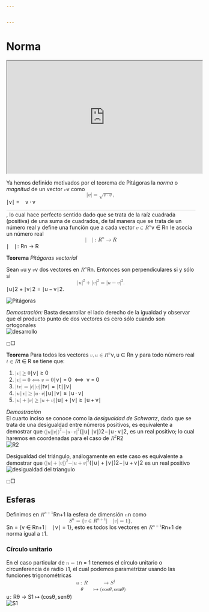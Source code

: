 ```yaml
---


---
```


<h1 id="norma">Norma</h1>
<iframe width="520" height="300" src="https://www.youtube.com/embed/" allowfullscreen=""></iframe>
<p>Ya hemos definido motivados por el teorema de Pitágoras la <em>norma</em> o <em>magnitud</em> de un vector <span class="katex--inline"><span class="katex"><span class="katex-mathml"><math xmlns="http://www.w3.org/1998/Math/MathML"><semantics><mrow><mi mathvariant="bold">v</mi></mrow><annotation encoding="application/x-tex">\mathbf v</annotation></semantics></math></span><span class="katex-html" aria-hidden="true"><span class="base"><span class="strut" style="height: 0.44444em; vertical-align: 0em;"></span><span class="mord mathbf" style="margin-right: 0.01597em;">v</span></span></span></span></span> como <span class="katex--display"><span class="katex-display"><span class="katex"><span class="katex-mathml"><math xmlns="http://www.w3.org/1998/Math/MathML" display="block"><semantics><mrow><mi mathvariant="normal">∣</mi><mi mathvariant="bold">v</mi><mi mathvariant="normal">∣</mi><mo>=</mo><msqrt><mrow><mi mathvariant="bold">v</mi><mo>⋅</mo><mi mathvariant="bold">v</mi></mrow></msqrt><mo separator="true">,</mo></mrow><annotation encoding="application/x-tex">\vert\mathbf v\vert=\sqrt{\mathbf v\cdot\mathbf v},</annotation></semantics></math></span><span class="katex-html" aria-hidden="true"><span class="base"><span class="strut" style="height: 1em; vertical-align: -0.25em;"></span><span class="mord">∣</span><span class="mord mathbf" style="margin-right: 0.01597em;">v</span><span class="mord">∣</span><span class="mspace" style="margin-right: 0.277778em;"></span><span class="mrel">=</span><span class="mspace" style="margin-right: 0.277778em;"></span></span><span class="base"><span class="strut" style="height: 1.05054em; vertical-align: -0.19444em;"></span><span class="mord sqrt"><span class="vlist-t vlist-t2"><span class="vlist-r"><span class="vlist" style="height: 0.8561em;"><span class="svg-align" style="top: -3em;"><span class="pstrut" style="height: 3em;"></span><span class="mord" style="padding-left: 0.833em;"><span class="mord mathbf" style="margin-right: 0.01597em;">v</span><span class="mspace" style="margin-right: 0.222222em;"></span><span class="mbin">⋅</span><span class="mspace" style="margin-right: 0.222222em;"></span><span class="mord mathbf" style="margin-right: 0.01597em;">v</span></span></span><span class="" style="top: -2.8161em;"><span class="pstrut" style="height: 3em;"></span><span class="hide-tail" style="min-width: 0.853em; height: 1.08em;"><svg width="400em" height="1.08em" viewBox="0 0 400000 1080" preserveAspectRatio="xMinYMin slice"><path d="M95,702
c-2.7,0,-7.17,-2.7,-13.5,-8c-5.8,-5.3,-9.5,-10,-9.5,-14
c0,-2,0.3,-3.3,1,-4c1.3,-2.7,23.83,-20.7,67.5,-54
c44.2,-33.3,65.8,-50.3,66.5,-51c1.3,-1.3,3,-2,5,-2c4.7,0,8.7,3.3,12,10
s173,378,173,378c0.7,0,35.3,-71,104,-213c68.7,-142,137.5,-285,206.5,-429
c69,-144,104.5,-217.7,106.5,-221
l0 -0
c5.3,-9.3,12,-14,20,-14
H400000v40H845.2724
s-225.272,467,-225.272,467s-235,486,-235,486c-2.7,4.7,-9,7,-19,7
c-6,0,-10,-1,-12,-3s-194,-422,-194,-422s-65,47,-65,47z
M834 80h400000v40h-400000z"></path></svg></span></span></span><span class="vlist-s">​</span></span><span class="vlist-r"><span class="vlist" style="height: 0.1839em;"><span class=""></span></span></span></span></span><span class="mpunct">,</span></span></span></span></span></span> lo cual hace perfecto sentido dado que se trata de la raíz cuadrada (positiva) de una suma de cuadrados, de tal manera que se trata de un número real y define una función que a cada vector <span class="katex--inline"><span class="katex"><span class="katex-mathml"><math xmlns="http://www.w3.org/1998/Math/MathML"><semantics><mrow><mi mathvariant="bold">v</mi><mo>∈</mo><msup><mi mathvariant="double-struck">R</mi><mi>n</mi></msup></mrow><annotation encoding="application/x-tex">\mathbf v\in\mathbb R^n</annotation></semantics></math></span><span class="katex-html" aria-hidden="true"><span class="base"><span class="strut" style="height: 0.5782em; vertical-align: -0.0391em;"></span><span class="mord mathbf" style="margin-right: 0.01597em;">v</span><span class="mspace" style="margin-right: 0.277778em;"></span><span class="mrel">∈</span><span class="mspace" style="margin-right: 0.277778em;"></span></span><span class="base"><span class="strut" style="height: 0.68889em; vertical-align: 0em;"></span><span class="mord"><span class="mord mathbb">R</span><span class="msupsub"><span class="vlist-t"><span class="vlist-r"><span class="vlist" style="height: 0.664392em;"><span class="" style="top: -3.063em; margin-right: 0.05em;"><span class="pstrut" style="height: 2.7em;"></span><span class="sizing reset-size6 size3 mtight"><span class="mord mathnormal mtight">n</span></span></span></span></span></span></span></span></span></span></span></span> le asocia un número real <span class="katex--display"><span class="katex-display"><span class="katex"><span class="katex-mathml"><math xmlns="http://www.w3.org/1998/Math/MathML" display="block"><semantics><mrow><mi mathvariant="normal">∣</mi><mspace width="1em"></mspace><mi mathvariant="normal">∣</mi><mspace></mspace><mspace width="0.1111111111111111em"></mspace><mo lspace="0em" rspace="0.17em"></mo> ⁣<mo lspace="0em" rspace="0em">:</mo><mspace width="0.3333333333333333em"></mspace><msup><mi mathvariant="double-struck">R</mi><mi>n</mi></msup><mo>→</mo><mi mathvariant="double-struck">R</mi></mrow><annotation encoding="application/x-tex">\vert\quad\vert\colon\mathbb R^n\to\mathbb R</annotation></semantics></math></span><span class="katex-html" aria-hidden="true"><span class="base"><span class="strut" style="height: 1em; vertical-align: -0.25em;"></span><span class="mord">∣</span><span class="mspace" style="margin-right: 1em;"></span><span class="mord">∣</span><span class="mspace nobreak"></span><span class="mspace" style="margin-right: 0.111111em;"></span><span class="mpunct"></span><span class="mspace" style="margin-right: -0.166667em;"></span><span class="mspace" style="margin-right: 0.166667em;"></span><span class="mord"><span class="mrel">:</span></span><span class="mspace" style="margin-right: 0.333333em;"></span><span class="mord"><span class="mord mathbb">R</span><span class="msupsub"><span class="vlist-t"><span class="vlist-r"><span class="vlist" style="height: 0.714392em;"><span class="" style="top: -3.113em; margin-right: 0.05em;"><span class="pstrut" style="height: 2.7em;"></span><span class="sizing reset-size6 size3 mtight"><span class="mord mathnormal mtight">n</span></span></span></span></span></span></span></span><span class="mspace" style="margin-right: 0.277778em;"></span><span class="mrel">→</span><span class="mspace" style="margin-right: 0.277778em;"></span></span><span class="base"><span class="strut" style="height: 0.68889em; vertical-align: 0em;"></span><span class="mord mathbb">R</span></span></span></span></span></span></p>
<p><strong>Teorema</strong> <em>Pitágoras vectorial</em></p>
<p>Sean <span class="katex--inline"><span class="katex"><span class="katex-mathml"><math xmlns="http://www.w3.org/1998/Math/MathML"><semantics><mrow><mi mathvariant="bold">u</mi></mrow><annotation encoding="application/x-tex">\mathbf u</annotation></semantics></math></span><span class="katex-html" aria-hidden="true"><span class="base"><span class="strut" style="height: 0.44444em; vertical-align: 0em;"></span><span class="mord mathbf">u</span></span></span></span></span> y <span class="katex--inline"><span class="katex"><span class="katex-mathml"><math xmlns="http://www.w3.org/1998/Math/MathML"><semantics><mrow><mi mathvariant="bold">v</mi></mrow><annotation encoding="application/x-tex">\mathbf v</annotation></semantics></math></span><span class="katex-html" aria-hidden="true"><span class="base"><span class="strut" style="height: 0.44444em; vertical-align: 0em;"></span><span class="mord mathbf" style="margin-right: 0.01597em;">v</span></span></span></span></span> dos vectores en <span class="katex--inline"><span class="katex"><span class="katex-mathml"><math xmlns="http://www.w3.org/1998/Math/MathML"><semantics><mrow><msup><mi mathvariant="double-struck">R</mi><mi>n</mi></msup></mrow><annotation encoding="application/x-tex">\mathbb R^n</annotation></semantics></math></span><span class="katex-html" aria-hidden="true"><span class="base"><span class="strut" style="height: 0.68889em; vertical-align: 0em;"></span><span class="mord"><span class="mord mathbb">R</span><span class="msupsub"><span class="vlist-t"><span class="vlist-r"><span class="vlist" style="height: 0.664392em;"><span class="" style="top: -3.063em; margin-right: 0.05em;"><span class="pstrut" style="height: 2.7em;"></span><span class="sizing reset-size6 size3 mtight"><span class="mord mathnormal mtight">n</span></span></span></span></span></span></span></span></span></span></span></span>. Entonces son perpendiculares si y sólo si <span class="katex--display"><span class="katex-display"><span class="katex"><span class="katex-mathml"><math xmlns="http://www.w3.org/1998/Math/MathML" display="block"><semantics><mrow><mi mathvariant="normal">∣</mi><mi mathvariant="bold">u</mi><msup><mi mathvariant="normal">∣</mi><mn>2</mn></msup><mo>+</mo><mi mathvariant="normal">∣</mi><mi mathvariant="bold">v</mi><msup><mi mathvariant="normal">∣</mi><mn>2</mn></msup><mo>=</mo><mi mathvariant="normal">∣</mi><mi mathvariant="bold">u</mi><mo>−</mo><mi mathvariant="bold">v</mi><msup><mi mathvariant="normal">∣</mi><mn>2</mn></msup><mi mathvariant="normal">.</mi></mrow><annotation encoding="application/x-tex">\vert\mathbf u\vert^2 +\vert\mathbf v\vert^2 =  \vert\mathbf u-\mathbf v\vert^2.</annotation></semantics></math></span><span class="katex-html" aria-hidden="true"><span class="base"><span class="strut" style="height: 1.11411em; vertical-align: -0.25em;"></span><span class="mord">∣</span><span class="mord mathbf">u</span><span class="mord"><span class="mord">∣</span><span class="msupsub"><span class="vlist-t"><span class="vlist-r"><span class="vlist" style="height: 0.864108em;"><span class="" style="top: -3.113em; margin-right: 0.05em;"><span class="pstrut" style="height: 2.7em;"></span><span class="sizing reset-size6 size3 mtight"><span class="mord mtight">2</span></span></span></span></span></span></span></span><span class="mspace" style="margin-right: 0.222222em;"></span><span class="mbin">+</span><span class="mspace" style="margin-right: 0.222222em;"></span></span><span class="base"><span class="strut" style="height: 1.11411em; vertical-align: -0.25em;"></span><span class="mord">∣</span><span class="mord mathbf" style="margin-right: 0.01597em;">v</span><span class="mord"><span class="mord">∣</span><span class="msupsub"><span class="vlist-t"><span class="vlist-r"><span class="vlist" style="height: 0.864108em;"><span class="" style="top: -3.113em; margin-right: 0.05em;"><span class="pstrut" style="height: 2.7em;"></span><span class="sizing reset-size6 size3 mtight"><span class="mord mtight">2</span></span></span></span></span></span></span></span><span class="mspace" style="margin-right: 0.277778em;"></span><span class="mrel">=</span><span class="mspace" style="margin-right: 0.277778em;"></span></span><span class="base"><span class="strut" style="height: 1em; vertical-align: -0.25em;"></span><span class="mord">∣</span><span class="mord mathbf">u</span><span class="mspace" style="margin-right: 0.222222em;"></span><span class="mbin">−</span><span class="mspace" style="margin-right: 0.222222em;"></span></span><span class="base"><span class="strut" style="height: 1.11411em; vertical-align: -0.25em;"></span><span class="mord mathbf" style="margin-right: 0.01597em;">v</span><span class="mord"><span class="mord">∣</span><span class="msupsub"><span class="vlist-t"><span class="vlist-r"><span class="vlist" style="height: 0.864108em;"><span class="" style="top: -3.113em; margin-right: 0.05em;"><span class="pstrut" style="height: 2.7em;"></span><span class="sizing reset-size6 size3 mtight"><span class="mord mtight">2</span></span></span></span></span></span></span></span><span class="mord">.</span></span></span></span></span></span></p>
<p><img src="https://bib-mate.s3.amazonaws.com/ga1/PitVec.JPG" alt="Pitágoras"></p>
<p><em>Demostración:</em> Basta desarrollar el lado derecho de la igualdad y observar que el producto punto de dos vectores es cero sólo cuando son ortogonales<br>
<img src="https://bib-mate.s3.amazonaws.com/gai/pitagvect.png" alt="desarrollo"></p>
<p><span class="katex--inline"><span class="katex"><span class="katex-mathml"><math xmlns="http://www.w3.org/1998/Math/MathML"><semantics><mrow><mi mathvariant="normal">□</mi></mrow><annotation encoding="application/x-tex">\square</annotation></semantics></math></span><span class="katex-html" aria-hidden="true"><span class="base"><span class="strut" style="height: 0.675em; vertical-align: 0em;"></span><span class="mord amsrm">□</span></span></span></span></span></p>
<p><strong>Teorema</strong> Para todos los vectores <span class="katex--inline"><span class="katex"><span class="katex-mathml"><math xmlns="http://www.w3.org/1998/Math/MathML"><semantics><mrow><mi mathvariant="bold">v</mi><mo separator="true">,</mo><mi mathvariant="bold">u</mi><mo>∈</mo><msup><mi mathvariant="double-struck">R</mi><mi>n</mi></msup></mrow><annotation encoding="application/x-tex">\mathbf v,\mathbf u \in\mathbb R^n</annotation></semantics></math></span><span class="katex-html" aria-hidden="true"><span class="base"><span class="strut" style="height: 0.73354em; vertical-align: -0.19444em;"></span><span class="mord mathbf" style="margin-right: 0.01597em;">v</span><span class="mpunct">,</span><span class="mspace" style="margin-right: 0.166667em;"></span><span class="mord mathbf">u</span><span class="mspace" style="margin-right: 0.277778em;"></span><span class="mrel">∈</span><span class="mspace" style="margin-right: 0.277778em;"></span></span><span class="base"><span class="strut" style="height: 0.68889em; vertical-align: 0em;"></span><span class="mord"><span class="mord mathbb">R</span><span class="msupsub"><span class="vlist-t"><span class="vlist-r"><span class="vlist" style="height: 0.664392em;"><span class="" style="top: -3.063em; margin-right: 0.05em;"><span class="pstrut" style="height: 2.7em;"></span><span class="sizing reset-size6 size3 mtight"><span class="mord mathnormal mtight">n</span></span></span></span></span></span></span></span></span></span></span></span> y para todo número real <span class="katex--inline"><span class="katex"><span class="katex-mathml"><math xmlns="http://www.w3.org/1998/Math/MathML"><semantics><mrow><mi>t</mi><mo>∈</mo><mi mathvariant="double-struck">R</mi></mrow><annotation encoding="application/x-tex">t\in\mathbb  R</annotation></semantics></math></span><span class="katex-html" aria-hidden="true"><span class="base"><span class="strut" style="height: 0.65418em; vertical-align: -0.0391em;"></span><span class="mord mathnormal">t</span><span class="mspace" style="margin-right: 0.277778em;"></span><span class="mrel">∈</span><span class="mspace" style="margin-right: 0.277778em;"></span></span><span class="base"><span class="strut" style="height: 0.68889em; vertical-align: 0em;"></span><span class="mord mathbb">R</span></span></span></span></span> se tiene que:</p>
<ol>
<li><span class="katex--inline"><span class="katex"><span class="katex-mathml"><math xmlns="http://www.w3.org/1998/Math/MathML"><semantics><mrow><mi mathvariant="normal">∣</mi><mi mathvariant="bold">v</mi><mi mathvariant="normal">∣</mi><mo>≥</mo><mn>0</mn></mrow><annotation encoding="application/x-tex">\vert\mathbf v\vert\geq 0</annotation></semantics></math></span><span class="katex-html" aria-hidden="true"><span class="base"><span class="strut" style="height: 1em; vertical-align: -0.25em;"></span><span class="mord">∣</span><span class="mord mathbf" style="margin-right: 0.01597em;">v</span><span class="mord">∣</span><span class="mspace" style="margin-right: 0.277778em;"></span><span class="mrel">≥</span><span class="mspace" style="margin-right: 0.277778em;"></span></span><span class="base"><span class="strut" style="height: 0.64444em; vertical-align: 0em;"></span><span class="mord">0</span></span></span></span></span></li>
<li><span class="katex--inline"><span class="katex"><span class="katex-mathml"><math xmlns="http://www.w3.org/1998/Math/MathML"><semantics><mrow><mi mathvariant="normal">∣</mi><mi mathvariant="bold">v</mi><mi mathvariant="normal">∣</mi><mo>=</mo><mn>0</mn>  <mo>⟺</mo>  <mi mathvariant="bold">v</mi><mo>=</mo><mn>0</mn></mrow><annotation encoding="application/x-tex">\vert\mathbf v\vert = 0 \iff \mathbf v = 0</annotation></semantics></math></span><span class="katex-html" aria-hidden="true"><span class="base"><span class="strut" style="height: 1em; vertical-align: -0.25em;"></span><span class="mord">∣</span><span class="mord mathbf" style="margin-right: 0.01597em;">v</span><span class="mord">∣</span><span class="mspace" style="margin-right: 0.277778em;"></span><span class="mrel">=</span><span class="mspace" style="margin-right: 0.277778em;"></span></span><span class="base"><span class="strut" style="height: 0.66844em; vertical-align: -0.024em;"></span><span class="mord">0</span><span class="mspace" style="margin-right: 0.277778em;"></span><span class="mspace" style="margin-right: 0.277778em;"></span><span class="mrel">⟺</span><span class="mspace" style="margin-right: 0.277778em;"></span><span class="mspace" style="margin-right: 0.277778em;"></span></span><span class="base"><span class="strut" style="height: 0.44444em; vertical-align: 0em;"></span><span class="mord mathbf" style="margin-right: 0.01597em;">v</span><span class="mspace" style="margin-right: 0.277778em;"></span><span class="mrel">=</span><span class="mspace" style="margin-right: 0.277778em;"></span></span><span class="base"><span class="strut" style="height: 0.64444em; vertical-align: 0em;"></span><span class="mord">0</span></span></span></span></span></li>
<li><span class="katex--inline"><span class="katex"><span class="katex-mathml"><math xmlns="http://www.w3.org/1998/Math/MathML"><semantics><mrow><mi mathvariant="normal">∣</mi><mi>t</mi><mi mathvariant="bold">v</mi><mi mathvariant="normal">∣</mi><mo>=</mo><mi mathvariant="normal">∣</mi><mi>t</mi><mi mathvariant="normal">∣</mi><mi mathvariant="normal">∣</mi><mi mathvariant="bold">v</mi><mi mathvariant="normal">∣</mi></mrow><annotation encoding="application/x-tex">\vert t\mathbf v\vert = \vert t\vert\vert\mathbf v\vert</annotation></semantics></math></span><span class="katex-html" aria-hidden="true"><span class="base"><span class="strut" style="height: 1em; vertical-align: -0.25em;"></span><span class="mord">∣</span><span class="mord mathnormal">t</span><span class="mord mathbf" style="margin-right: 0.01597em;">v</span><span class="mord">∣</span><span class="mspace" style="margin-right: 0.277778em;"></span><span class="mrel">=</span><span class="mspace" style="margin-right: 0.277778em;"></span></span><span class="base"><span class="strut" style="height: 1em; vertical-align: -0.25em;"></span><span class="mord">∣</span><span class="mord mathnormal">t</span><span class="mord">∣∣</span><span class="mord mathbf" style="margin-right: 0.01597em;">v</span><span class="mord">∣</span></span></span></span></span></li>
<li><span class="katex--inline"><span class="katex"><span class="katex-mathml"><math xmlns="http://www.w3.org/1998/Math/MathML"><semantics><mrow><mi mathvariant="normal">∣</mi><mi mathvariant="bold">u</mi><mi mathvariant="normal">∣</mi><mi mathvariant="normal">∣</mi><mi mathvariant="bold">v</mi><mi mathvariant="normal">∣</mi><mo>≥</mo><mi mathvariant="normal">∣</mi><mi mathvariant="bold">u</mi><mo>⋅</mo><mi mathvariant="bold">v</mi><mi mathvariant="normal">∣</mi></mrow><annotation encoding="application/x-tex">\vert\mathbf u\vert\vert\mathbf v\vert\geq\vert\mathbf u\cdot\mathbf v\vert</annotation></semantics></math></span><span class="katex-html" aria-hidden="true"><span class="base"><span class="strut" style="height: 1em; vertical-align: -0.25em;"></span><span class="mord">∣</span><span class="mord mathbf">u</span><span class="mord">∣∣</span><span class="mord mathbf" style="margin-right: 0.01597em;">v</span><span class="mord">∣</span><span class="mspace" style="margin-right: 0.277778em;"></span><span class="mrel">≥</span><span class="mspace" style="margin-right: 0.277778em;"></span></span><span class="base"><span class="strut" style="height: 1em; vertical-align: -0.25em;"></span><span class="mord">∣</span><span class="mord mathbf">u</span><span class="mspace" style="margin-right: 0.222222em;"></span><span class="mbin">⋅</span><span class="mspace" style="margin-right: 0.222222em;"></span></span><span class="base"><span class="strut" style="height: 1em; vertical-align: -0.25em;"></span><span class="mord mathbf" style="margin-right: 0.01597em;">v</span><span class="mord">∣</span></span></span></span></span></li>
<li><span class="katex--inline"><span class="katex"><span class="katex-mathml"><math xmlns="http://www.w3.org/1998/Math/MathML"><semantics><mrow><mi mathvariant="normal">∣</mi><mi mathvariant="bold">u</mi><mi mathvariant="normal">∣</mi><mo>+</mo><mi mathvariant="normal">∣</mi><mi mathvariant="bold">v</mi><mi mathvariant="normal">∣</mi><mo>≥</mo><mi mathvariant="normal">∣</mi><mi mathvariant="bold">u</mi><mo>+</mo><mi mathvariant="bold">v</mi><mi mathvariant="normal">∣</mi></mrow><annotation encoding="application/x-tex">\vert\mathbf u\vert + \vert\mathbf v\vert\geq\vert\mathbf u +\mathbf v\vert</annotation></semantics></math></span><span class="katex-html" aria-hidden="true"><span class="base"><span class="strut" style="height: 1em; vertical-align: -0.25em;"></span><span class="mord">∣</span><span class="mord mathbf">u</span><span class="mord">∣</span><span class="mspace" style="margin-right: 0.222222em;"></span><span class="mbin">+</span><span class="mspace" style="margin-right: 0.222222em;"></span></span><span class="base"><span class="strut" style="height: 1em; vertical-align: -0.25em;"></span><span class="mord">∣</span><span class="mord mathbf" style="margin-right: 0.01597em;">v</span><span class="mord">∣</span><span class="mspace" style="margin-right: 0.277778em;"></span><span class="mrel">≥</span><span class="mspace" style="margin-right: 0.277778em;"></span></span><span class="base"><span class="strut" style="height: 1em; vertical-align: -0.25em;"></span><span class="mord">∣</span><span class="mord mathbf">u</span><span class="mspace" style="margin-right: 0.222222em;"></span><span class="mbin">+</span><span class="mspace" style="margin-right: 0.222222em;"></span></span><span class="base"><span class="strut" style="height: 1em; vertical-align: -0.25em;"></span><span class="mord mathbf" style="margin-right: 0.01597em;">v</span><span class="mord">∣</span></span></span></span></span></li>
</ol>
<p><em>Demostración</em><br>
El cuarto inciso se conoce como la <em>desigualdad de Schwartz</em>, dado que se trata de una desigualdad entre números positivos, es equivalente a demostrar que <span class="katex--inline"><span class="katex"><span class="katex-mathml"><math xmlns="http://www.w3.org/1998/Math/MathML"><semantics><mrow><mo stretchy="false">(</mo><mi mathvariant="normal">∣</mi><mi mathvariant="bold">u</mi><mi mathvariant="normal">∣</mi> <mi mathvariant="normal">∣</mi><mi mathvariant="bold">v</mi><mi mathvariant="normal">∣</mi><msup><mo stretchy="false">)</mo><mn>2</mn></msup><mtext>−</mtext><mi mathvariant="normal">∣</mi><mi mathvariant="bold">u</mi><mo>⋅</mo><mi mathvariant="bold">v</mi><msup><mi mathvariant="normal">∣</mi><mn>2</mn></msup></mrow><annotation encoding="application/x-tex">(\vert\mathbf u\vert\,\vert\mathbf v\vert)^2 − \vert\mathbf u\cdot\mathbf v\vert^2</annotation></semantics></math></span><span class="katex-html" aria-hidden="true"><span class="base"><span class="strut" style="height: 1.06411em; vertical-align: -0.25em;"></span><span class="mopen">(</span><span class="mord">∣</span><span class="mord mathbf">u</span><span class="mord">∣</span><span class="mspace" style="margin-right: 0.166667em;"></span><span class="mord">∣</span><span class="mord mathbf" style="margin-right: 0.01597em;">v</span><span class="mord">∣</span><span class="mclose"><span class="mclose">)</span><span class="msupsub"><span class="vlist-t"><span class="vlist-r"><span class="vlist" style="height: 0.814108em;"><span class="" style="top: -3.063em; margin-right: 0.05em;"><span class="pstrut" style="height: 2.7em;"></span><span class="sizing reset-size6 size3 mtight"><span class="mord mtight">2</span></span></span></span></span></span></span></span><span class="mord">−∣</span><span class="mord mathbf">u</span><span class="mspace" style="margin-right: 0.222222em;"></span><span class="mbin">⋅</span><span class="mspace" style="margin-right: 0.222222em;"></span></span><span class="base"><span class="strut" style="height: 1.06411em; vertical-align: -0.25em;"></span><span class="mord mathbf" style="margin-right: 0.01597em;">v</span><span class="mord"><span class="mord">∣</span><span class="msupsub"><span class="vlist-t"><span class="vlist-r"><span class="vlist" style="height: 0.814108em;"><span class="" style="top: -3.063em; margin-right: 0.05em;"><span class="pstrut" style="height: 2.7em;"></span><span class="sizing reset-size6 size3 mtight"><span class="mord mtight">2</span></span></span></span></span></span></span></span></span></span></span></span>, es un real positivo; lo cual haremos en coordenadas para el caso de <span class="katex--inline"><span class="katex"><span class="katex-mathml"><math xmlns="http://www.w3.org/1998/Math/MathML"><semantics><mrow><msup><mi mathvariant="double-struck">R</mi><mn>2</mn></msup></mrow><annotation encoding="application/x-tex">\mathbb R^2</annotation></semantics></math></span><span class="katex-html" aria-hidden="true"><span class="base"><span class="strut" style="height: 0.814108em; vertical-align: 0em;"></span><span class="mord"><span class="mord mathbb">R</span><span class="msupsub"><span class="vlist-t"><span class="vlist-r"><span class="vlist" style="height: 0.814108em;"><span class="" style="top: -3.063em; margin-right: 0.05em;"><span class="pstrut" style="height: 2.7em;"></span><span class="sizing reset-size6 size3 mtight"><span class="mord mtight">2</span></span></span></span></span></span></span></span></span></span></span></span><br>
<img src="https://bib-mate.s3.amazonaws.com/gai/scwartz.png" alt="R2"></p>
<p>Desigualdad del triángulo, análogamente en este caso es equivalente a demostrar que <span class="katex--inline"><span class="katex"><span class="katex-mathml"><math xmlns="http://www.w3.org/1998/Math/MathML"><semantics><mrow><mo stretchy="false">(</mo><mi mathvariant="normal">∣</mi><mi mathvariant="bold">u</mi><mi mathvariant="normal">∣</mi><mo>+</mo><mi mathvariant="normal">∣</mi><mi mathvariant="bold">v</mi><mi mathvariant="normal">∣</mi><msup><mo stretchy="false">)</mo><mn>2</mn></msup><mtext>−</mtext><mi mathvariant="normal">∣</mi><mi mathvariant="bold">u</mi><mo>+</mo><mi mathvariant="bold">v</mi><msup><mi mathvariant="normal">∣</mi><mn>2</mn></msup></mrow><annotation encoding="application/x-tex">(\vert\mathbf u\vert + \vert\mathbf v\vert)^2−\vert\mathbf u +\mathbf v\vert^2</annotation></semantics></math></span><span class="katex-html" aria-hidden="true"><span class="base"><span class="strut" style="height: 1em; vertical-align: -0.25em;"></span><span class="mopen">(</span><span class="mord">∣</span><span class="mord mathbf">u</span><span class="mord">∣</span><span class="mspace" style="margin-right: 0.222222em;"></span><span class="mbin">+</span><span class="mspace" style="margin-right: 0.222222em;"></span></span><span class="base"><span class="strut" style="height: 1.06411em; vertical-align: -0.25em;"></span><span class="mord">∣</span><span class="mord mathbf" style="margin-right: 0.01597em;">v</span><span class="mord">∣</span><span class="mclose"><span class="mclose">)</span><span class="msupsub"><span class="vlist-t"><span class="vlist-r"><span class="vlist" style="height: 0.814108em;"><span class="" style="top: -3.063em; margin-right: 0.05em;"><span class="pstrut" style="height: 2.7em;"></span><span class="sizing reset-size6 size3 mtight"><span class="mord mtight">2</span></span></span></span></span></span></span></span><span class="mord">−∣</span><span class="mord mathbf">u</span><span class="mspace" style="margin-right: 0.222222em;"></span><span class="mbin">+</span><span class="mspace" style="margin-right: 0.222222em;"></span></span><span class="base"><span class="strut" style="height: 1.06411em; vertical-align: -0.25em;"></span><span class="mord mathbf" style="margin-right: 0.01597em;">v</span><span class="mord"><span class="mord">∣</span><span class="msupsub"><span class="vlist-t"><span class="vlist-r"><span class="vlist" style="height: 0.814108em;"><span class="" style="top: -3.063em; margin-right: 0.05em;"><span class="pstrut" style="height: 2.7em;"></span><span class="sizing reset-size6 size3 mtight"><span class="mord mtight">2</span></span></span></span></span></span></span></span></span></span></span></span> es un real positivo<br>
<img src="https://bib-mate.s3.amazonaws.com/gai/triang.png" alt="desigualdad del triangulo"></p>
<p><span class="katex--inline"><span class="katex"><span class="katex-mathml"><math xmlns="http://www.w3.org/1998/Math/MathML"><semantics><mrow><mi mathvariant="normal">□</mi></mrow><annotation encoding="application/x-tex">\square</annotation></semantics></math></span><span class="katex-html" aria-hidden="true"><span class="base"><span class="strut" style="height: 0.675em; vertical-align: 0em;"></span><span class="mord amsrm">□</span></span></span></span></span></p>
<h2 id="esferas">Esferas</h2>
<p>Definimos en <span class="katex--inline"><span class="katex"><span class="katex-mathml"><math xmlns="http://www.w3.org/1998/Math/MathML"><semantics><mrow><msup><mi mathvariant="double-struck">R</mi><mrow><mi>n</mi><mo>+</mo><mn>1</mn></mrow></msup></mrow><annotation encoding="application/x-tex">\mathbb R^{n+1}</annotation></semantics></math></span><span class="katex-html" aria-hidden="true"><span class="base"><span class="strut" style="height: 0.814108em; vertical-align: 0em;"></span><span class="mord"><span class="mord mathbb">R</span><span class="msupsub"><span class="vlist-t"><span class="vlist-r"><span class="vlist" style="height: 0.814108em;"><span class="" style="top: -3.063em; margin-right: 0.05em;"><span class="pstrut" style="height: 2.7em;"></span><span class="sizing reset-size6 size3 mtight"><span class="mord mtight"><span class="mord mathnormal mtight">n</span><span class="mbin mtight">+</span><span class="mord mtight">1</span></span></span></span></span></span></span></span></span></span></span></span></span> la esfera de dimensión <span class="katex--inline"><span class="katex"><span class="katex-mathml"><math xmlns="http://www.w3.org/1998/Math/MathML"><semantics><mrow><mi>n</mi></mrow><annotation encoding="application/x-tex">n</annotation></semantics></math></span><span class="katex-html" aria-hidden="true"><span class="base"><span class="strut" style="height: 0.43056em; vertical-align: 0em;"></span><span class="mord mathnormal">n</span></span></span></span></span> como <span class="katex--display"><span class="katex-display"><span class="katex"><span class="katex-mathml"><math xmlns="http://www.w3.org/1998/Math/MathML" display="block"><semantics><mrow><msup><mi mathvariant="double-struck">S</mi><mi>n</mi></msup><mo>=</mo><mo stretchy="false">{</mo><mi mathvariant="bold">v</mi><mo>∈</mo><msup><mi mathvariant="double-struck">R</mi><mrow><mi>n</mi><mo>+</mo><mn>1</mn></mrow></msup><mi mathvariant="normal">∣</mi><mspace width="1em"></mspace><mi mathvariant="normal">∣</mi><mi mathvariant="bold">v</mi><mi mathvariant="normal">∣</mi><mo>=</mo><mn>1</mn><mo stretchy="false">}</mo><mo separator="true">,</mo></mrow><annotation encoding="application/x-tex">\mathbb S^n=\{\mathbf v\in\mathbb R^{n+1}\vert\quad\vert\mathbf v\vert=1\},</annotation></semantics></math></span><span class="katex-html" aria-hidden="true"><span class="base"><span class="strut" style="height: 0.714392em; vertical-align: 0em;"></span><span class="mord"><span class="mord mathbb">S</span><span class="msupsub"><span class="vlist-t"><span class="vlist-r"><span class="vlist" style="height: 0.714392em;"><span class="" style="top: -3.113em; margin-right: 0.05em;"><span class="pstrut" style="height: 2.7em;"></span><span class="sizing reset-size6 size3 mtight"><span class="mord mathnormal mtight">n</span></span></span></span></span></span></span></span><span class="mspace" style="margin-right: 0.277778em;"></span><span class="mrel">=</span><span class="mspace" style="margin-right: 0.277778em;"></span></span><span class="base"><span class="strut" style="height: 1em; vertical-align: -0.25em;"></span><span class="mopen">{</span><span class="mord mathbf" style="margin-right: 0.01597em;">v</span><span class="mspace" style="margin-right: 0.277778em;"></span><span class="mrel">∈</span><span class="mspace" style="margin-right: 0.277778em;"></span></span><span class="base"><span class="strut" style="height: 1.11411em; vertical-align: -0.25em;"></span><span class="mord"><span class="mord mathbb">R</span><span class="msupsub"><span class="vlist-t"><span class="vlist-r"><span class="vlist" style="height: 0.864108em;"><span class="" style="top: -3.113em; margin-right: 0.05em;"><span class="pstrut" style="height: 2.7em;"></span><span class="sizing reset-size6 size3 mtight"><span class="mord mtight"><span class="mord mathnormal mtight">n</span><span class="mbin mtight">+</span><span class="mord mtight">1</span></span></span></span></span></span></span></span></span><span class="mord">∣</span><span class="mspace" style="margin-right: 1em;"></span><span class="mord">∣</span><span class="mord mathbf" style="margin-right: 0.01597em;">v</span><span class="mord">∣</span><span class="mspace" style="margin-right: 0.277778em;"></span><span class="mrel">=</span><span class="mspace" style="margin-right: 0.277778em;"></span></span><span class="base"><span class="strut" style="height: 1em; vertical-align: -0.25em;"></span><span class="mord">1</span><span class="mclose">}</span><span class="mpunct">,</span></span></span></span></span></span> esto es todos los vectores en <span class="katex--inline"><span class="katex"><span class="katex-mathml"><math xmlns="http://www.w3.org/1998/Math/MathML"><semantics><mrow><msup><mi mathvariant="double-struck">R</mi><mrow><mi>n</mi><mo>+</mo><mn>1</mn></mrow></msup></mrow><annotation encoding="application/x-tex">\mathbb R^{n+1}</annotation></semantics></math></span><span class="katex-html" aria-hidden="true"><span class="base"><span class="strut" style="height: 0.814108em; vertical-align: 0em;"></span><span class="mord"><span class="mord mathbb">R</span><span class="msupsub"><span class="vlist-t"><span class="vlist-r"><span class="vlist" style="height: 0.814108em;"><span class="" style="top: -3.063em; margin-right: 0.05em;"><span class="pstrut" style="height: 2.7em;"></span><span class="sizing reset-size6 size3 mtight"><span class="mord mtight"><span class="mord mathnormal mtight">n</span><span class="mbin mtight">+</span><span class="mord mtight">1</span></span></span></span></span></span></span></span></span></span></span></span></span> de norma igual a <span class="katex--inline"><span class="katex"><span class="katex-mathml"><math xmlns="http://www.w3.org/1998/Math/MathML"><semantics><mrow><mn>1</mn></mrow><annotation encoding="application/x-tex">1</annotation></semantics></math></span><span class="katex-html" aria-hidden="true"><span class="base"><span class="strut" style="height: 0.64444em; vertical-align: 0em;"></span><span class="mord">1</span></span></span></span></span>.</p>
<h3 id="círculo-unitario">Círculo unitario</h3>
<p>En el caso particular de <span class="katex--inline"><span class="katex"><span class="katex-mathml"><math xmlns="http://www.w3.org/1998/Math/MathML"><semantics><mrow><mi>n</mi><mo>=</mo><mn>1</mn></mrow><annotation encoding="application/x-tex">n=1</annotation></semantics></math></span><span class="katex-html" aria-hidden="true"><span class="base"><span class="strut" style="height: 0.43056em; vertical-align: 0em;"></span><span class="mord mathnormal">n</span><span class="mspace" style="margin-right: 0.277778em;"></span><span class="mrel">=</span><span class="mspace" style="margin-right: 0.277778em;"></span></span><span class="base"><span class="strut" style="height: 0.64444em; vertical-align: 0em;"></span><span class="mord">1</span></span></span></span></span> tenemos el círculo unitario o circunferencia de radio <span class="katex--inline"><span class="katex"><span class="katex-mathml"><math xmlns="http://www.w3.org/1998/Math/MathML"><semantics><mrow><mn>1</mn></mrow><annotation encoding="application/x-tex">1</annotation></semantics></math></span><span class="katex-html" aria-hidden="true"><span class="base"><span class="strut" style="height: 0.64444em; vertical-align: 0em;"></span><span class="mord">1</span></span></span></span></span>, el cual podemos parametrizar usando las funciones trigonométricas <span class="katex--display"><span class="katex-display"><span class="katex"><span class="katex-mathml"><math xmlns="http://www.w3.org/1998/Math/MathML" display="block"><semantics><mtable rowspacing="0.2500em" columnalign="right left" columnspacing="0em"><mtr><mtd><mstyle scriptlevel="0" displaystyle="true"><mrow><mi mathvariant="bold">u</mi><mspace></mspace><mspace width="0.1111111111111111em"></mspace><mo lspace="0em" rspace="0.17em"></mo> ⁣<mo lspace="0em" rspace="0em">:</mo><mspace width="0.3333333333333333em"></mspace><mi mathvariant="double-struck">R</mi></mrow></mstyle></mtd><mtd><mstyle scriptlevel="0" displaystyle="true"><mrow><mrow></mrow><mo>→</mo><msup><mi mathvariant="double-struck">S</mi><mn>1</mn></msup></mrow></mstyle></mtd></mtr><mtr><mtd><mstyle scriptlevel="0" displaystyle="true"><mi>θ</mi></mstyle></mtd><mtd><mstyle scriptlevel="0" displaystyle="true"><mrow><mrow></mrow><mo>↦</mo><mo stretchy="false">(</mo><mtext>cos</mtext><mi>θ</mi><mo separator="true">,</mo><mtext>sen</mtext><mi>θ</mi><mo stretchy="false">)</mo></mrow></mstyle></mtd></mtr></mtable><annotation encoding="application/x-tex">\begin{aligned}\mathbf u\colon\mathbb R&amp;\to\mathbb S^1\cr \theta&amp;\mapsto(\text{cos}\theta,\text{sen}\theta)\end{aligned}</annotation></semantics></math></span><span class="katex-html" aria-hidden="true"><span class="base"><span class="strut" style="height: 3.02411em; vertical-align: -1.26205em;"></span><span class="mord"><span class="mtable"><span class="col-align-r"><span class="vlist-t vlist-t2"><span class="vlist-r"><span class="vlist" style="height: 1.76205em;"><span class="" style="top: -3.89795em;"><span class="pstrut" style="height: 3em;"></span><span class="mord"><span class="mord mathbf">u</span><span class="mspace nobreak"></span><span class="mspace" style="margin-right: 0.111111em;"></span><span class="mpunct"></span><span class="mspace" style="margin-right: -0.166667em;"></span><span class="mspace" style="margin-right: 0.166667em;"></span><span class="mord"><span class="mrel">:</span></span><span class="mspace" style="margin-right: 0.333333em;"></span><span class="mord mathbb">R</span></span></span><span class="" style="top: -2.39795em;"><span class="pstrut" style="height: 3em;"></span><span class="mord"><span class="mord mathnormal" style="margin-right: 0.02778em;">θ</span></span></span></span><span class="vlist-s">​</span></span><span class="vlist-r"><span class="vlist" style="height: 1.26205em;"><span class=""></span></span></span></span></span><span class="col-align-l"><span class="vlist-t vlist-t2"><span class="vlist-r"><span class="vlist" style="height: 1.76205em;"><span class="" style="top: -3.89795em;"><span class="pstrut" style="height: 3em;"></span><span class="mord"><span class="mord"></span><span class="mspace" style="margin-right: 0.277778em;"></span><span class="mrel">→</span><span class="mspace" style="margin-right: 0.277778em;"></span><span class="mord"><span class="mord mathbb">S</span><span class="msupsub"><span class="vlist-t"><span class="vlist-r"><span class="vlist" style="height: 0.864108em;"><span class="" style="top: -3.113em; margin-right: 0.05em;"><span class="pstrut" style="height: 2.7em;"></span><span class="sizing reset-size6 size3 mtight"><span class="mord mtight">1</span></span></span></span></span></span></span></span></span></span><span class="" style="top: -2.39795em;"><span class="pstrut" style="height: 3em;"></span><span class="mord"><span class="mord"></span><span class="mspace" style="margin-right: 0.277778em;"></span><span class="mrel">↦</span><span class="mspace" style="margin-right: 0.277778em;"></span><span class="mopen">(</span><span class="mord text"><span class="mord">cos</span></span><span class="mord mathnormal" style="margin-right: 0.02778em;">θ</span><span class="mpunct">,</span><span class="mspace" style="margin-right: 0.166667em;"></span><span class="mord text"><span class="mord">sen</span></span><span class="mord mathnormal" style="margin-right: 0.02778em;">θ</span><span class="mclose">)</span></span></span></span><span class="vlist-s">​</span></span><span class="vlist-r"><span class="vlist" style="height: 1.26205em;"><span class=""></span></span></span></span></span></span></span></span></span></span></span></span><br>
<img src="https://bib-mate.s3.amazonaws.com/ga1/S1.JPG" alt="S1"></p>

